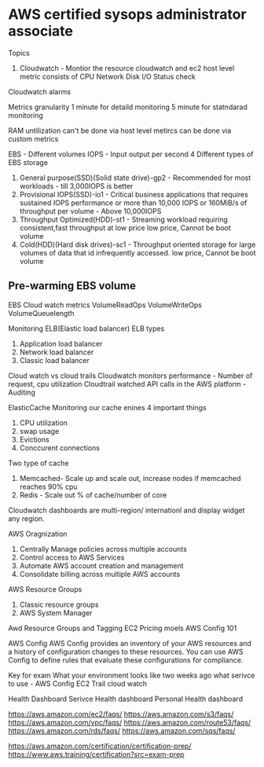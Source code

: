 AWS certified sysops administrator associate
============================================

Topics
1. Cloudwatch - Montior the resource
cloudwatch and ec2
host level metric consists of
CPU
Network
Disk I/O
Status check

Cloudwatch alarms

Metrics granularity
 1 minute for detaild monitoring
 5 minute for statndarad monitoring

RAM untilization can't be done via host level metircs
can be done via custom metrics

EBS - Different volumes
IOPS - Input output per second
4 Different types of EBS storage
 1. General purpose(SSD)(Solid state drive)-gp2 - Recommended for most workloads - till 3,000IOPS is better
 2. Provisional IOPS(SSD)-io1 - Critical business applications that requires sustained IOPS performance
    or more than 10,000 IOPS or 160MiB/s of throughput per volume - Above 10,000IOPS
 3. Throughput Optimized(HDD)-st1 - Streaming workload requiring consistent,fast throughput at low price
    low price, Cannot be boot volume
 4. Cold(HDD)(Hard disk  drives)-sc1 - Throughput oriented storage for large volumes of data that id infrequently accessed.
    low price, Cannot be boot volume

Pre-warming EBS volume
----------------------

EBS Cloud watch metrics
VolumeReadOps
VolumeWriteOps
VolumeQueuelength

Monitoring ELB(Elastic load balancer)
ELB types
1. Application load balancer
2. Network load balancer
3. Classic load balancer

Cloud watch vs cloud trails
Cloudwatch monitors performance - Number of request, cpu utilization
Cloudtrail watched API calls in the AWS platform - Auditing

ElasticCache
Monitoring our cache enines 4 important things
 1. CPU utilization
 2. swap usage
 3. Evictions
 4. Conccurent connections

Two type of cache
 1. Memcached- Scale up and scale out, increase nodes if memcached reaches 90% cpu
 2. Redis - Scale out % of cache/number of core


Cloudwatch dashboards are multi-region/ internationl and display widget any region.

AWS Oragnization
 1. Centrally Manage policies across multiple accounts
 2. Control access to AWS Services
 3. Automate AWS account creation and management
 4. Consolidate billing across multiple AWS accounts

AWS Resource Groups
 1. Classic resource groups
 2. AWS System Manager

Awd Resource Groups and Tagging
EC2 Pricing moels
AWS Config 101

AWS Config
AWS Config provides an inventory of your AWS resources and a history of configuration changes to these resources.
You can use AWS Config to define rules that evaluate these configurations for compliance.

Key for exam
What your environment looks like two weeks ago what serivce to use - AWS Config
EC2 Trail
cloud watch


Health Dashboard
Serivce Health dashboard
Personal Health dashboard



https://aws.amazon.com/ec2/faqs/
https://aws.amazon.com/s3/faqs/
https://aws.amazon.com/vpc/faqs/
https://aws.amazon.com/route53/faqs/
https://aws.amazon.com/rds/faqs/
https://aws.amazon.com/sqs/faqs/


https://aws.amazon.com/certification/certification-prep/
https://www.aws.training/certification?src=exam-prep
